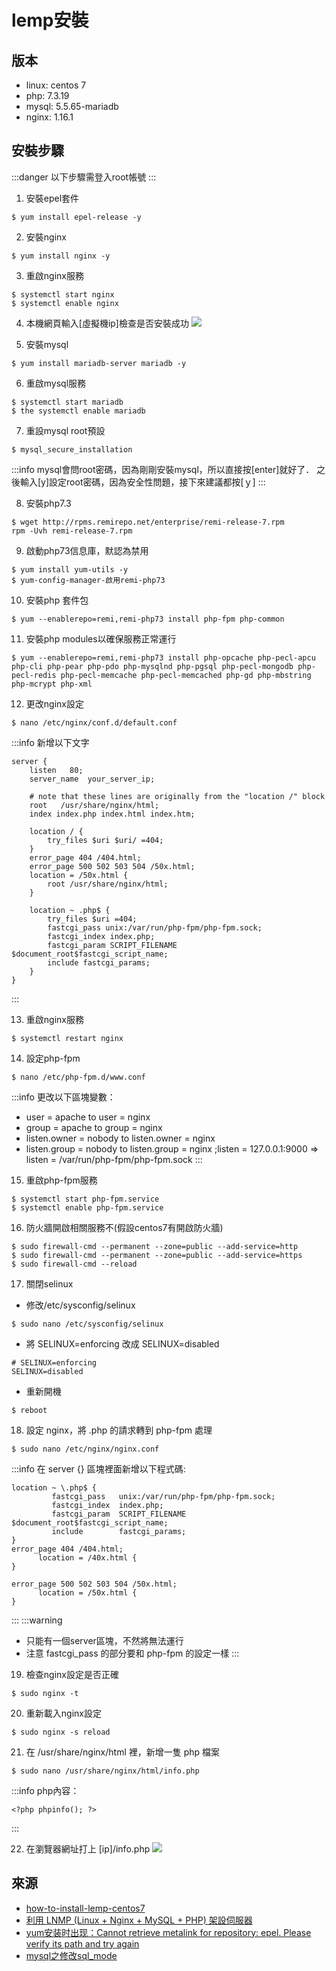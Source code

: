 # lemp安裝

## 版本

- linux: centos 7
- php: 7.3.19
- mysql: 5.5.65-mariadb
- nginx: 1.16.1

## 安裝步驟

:::danger
以下步驟需登入root帳號
:::
1. 安裝epel套件
```shell=
$ yum install epel-release -y
```
2. 安裝nginx
```shell=
$ yum install nginx -y
```

3. 重啟nginx服務
```shell=
$ systemctl start nginx
$ systemctl enable nginx
```

4. 本機網頁輸入[虛擬機ip]檢查是否安裝成功
![](https://i.imgur.com/PeaPeKc.png)

5. 安裝mysql
```shell=
$ yum install mariadb-server mariadb -y
```

6. 重啟mysql服務
```shell=
$ systemctl start mariadb
$ the systemctl enable mariadb
```

7. 重設mysql root預設
```shell=
$ mysql_secure_installation
```
:::info
mysql會問root密碼，因為剛剛安裝mysql，所以直接按[enter]就好了．
之後輸入[y]設定root密碼，因為安全性問題，接下來建議都按[ｙ]
:::

8. 安裝php7.3
```shell=
$ wget http://rpms.remirepo.net/enterprise/remi-release-7.rpm 
rpm -Uvh remi-release-7.rpm
```

9. 啟動php73信息庫，默認為禁用
```shell=
$ yum install yum-utils -y 
$ yum-config-manager-啟用remi-php73
```

10. 安裝php 套件包
```shell=
$ yum --enablerepo=remi,remi-php73 install php-fpm php-common
```

11. 安裝php modules以確保服務正常運行
```shell=
$ yum --enablerepo=remi,remi-php73 install php-opcache php-pecl-apcu php-cli php-pear php-pdo php-mysqlnd php-pgsql php-pecl-mongodb php-pecl-redis php-pecl-memcache php-pecl-memcached php-gd php-mbstring php-mcrypt php-xml
```

12. 更改nginx設定
```shell=
$ nano /etc/nginx/conf.d/default.conf
```
:::info
新增以下文字
```cofig=
server {
    listen   80;
    server_name  your_server_ip;

    # note that these lines are originally from the "location /" block
    root   /usr/share/nginx/html;
    index index.php index.html index.htm;

    location / {
        try_files $uri $uri/ =404;
    }
    error_page 404 /404.html;
    error_page 500 502 503 504 /50x.html;
    location = /50x.html {
        root /usr/share/nginx/html;
    }

    location ~ .php$ {
        try_files $uri =404;
        fastcgi_pass unix:/var/run/php-fpm/php-fpm.sock;
        fastcgi_index index.php;
        fastcgi_param SCRIPT_FILENAME $document_root$fastcgi_script_name;
        include fastcgi_params;
    }
}
```
:::

13. 重啟nginx服務
```shell=
$ systemctl restart nginx
```

14. 設定php-fpm
```shell=
$ nano /etc/php-fpm.d/www.conf
```
:::info
更改以下區塊變數：
- user = apache to user = nginx
- group = apache to group = nginx
- listen.owner = nobody to listen.owner = nginx
- listen.group = nobody to listen.group = nginx
;listen = 127.0.0.1:9000
=> listen = /var/run/php-fpm/php-fpm.sock
:::

15. 重啟php-fpm服務
```shell=
$ systemctl start php-fpm.service
$ systemctl enable php-fpm.service
```

16. 防火牆開啟相關服務不(假設centos7有開啟防火牆)
```shell=
$ sudo firewall-cmd --permanent --zone=public --add-service=http
$ sudo firewall-cmd --permanent --zone=public --add-service=https
$ sudo firewall-cmd --reload
```

17. 關閉selinux
 - 修改/etc/sysconfig/selinux
 ```shell=
 $ sudo nano /etc/sysconfig/selinux
 ```
 - 將 SELINUX=enforcing 改成 SELINUX=disabled
 ```config=
 # SELINUX=enforcing
 SELINUX=disabled
 ```
 - 重新開機
 ```shell=
 $ reboot
 ```

18. 設定 nginx，將 .php 的請求轉到 php-fpm 處理
```shell=
$ sudo nano /etc/nginx/nginx.conf
```
:::info
在 server {} 區塊裡面新增以下程式碼:
```config=
location ~ \.php$ {
         fastcgi_pass   unix:/var/run/php-fpm/php-fpm.sock;
         fastcgi_index  index.php;
         fastcgi_param  SCRIPT_FILENAME  $document_root$fastcgi_script_name;
         include        fastcgi_params;
}
error_page 404 /404.html;
      location = /40x.html {
}

error_page 500 502 503 504 /50x.html;
      location = /50x.html {
}
```
:::
:::warning
- 只能有一個server區塊，不然將無法運行
- 注意 fastcgi_pass 的部分要和 php-fpm 的設定一樣
:::

19. 檢查nginx設定是否正確
```shell=
$ sudo nginx -t
```

20. 重新載入nginx設定
```shell=
$ sudo nginx -s reload
```

21. 在 /usr/share/nginx/html 裡，新增一隻 php 檔案
```shell=
$ sudo nano /usr/share/nginx/html/info.php
```
:::info
php內容：
```php=
<?php phpinfo(); ?>
```
:::

22. 在瀏覽器網址打上 [ip]/info.php
![](https://i.imgur.com/RdvH8Ab.png)

## 來源
- [how-to-install-lemp-centos7](https://www.hostinger.com/tutorials/how-to-install-lemp-centos7)
- [利用 LNMP (Linux + Nginx + MySQL + PHP) 架設伺服器](https://kim85326.github.io/2019/05/11/%E5%88%A9%E7%94%A8-LNMP-(Linux-+-Nginx-+-MySQL-+-PHP)-%E6%9E%B6%E8%A8%AD%E4%BC%BA%E6%9C%8D%E5%99%A8/)
- [yum安装时出现：Cannot retrieve metalink for repository: epel. Please verify its path and try again](https://www.jianshu.com/p/d485a4b88eb6)
- [mysql之修改sql_mode](https://blog.csdn.net/l631768226/article/details/77105047)